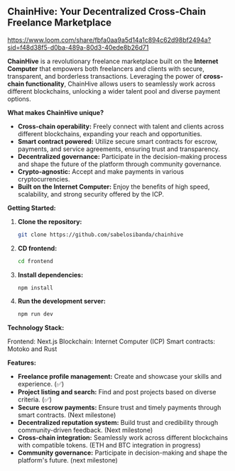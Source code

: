 ## ChainHive: Your Decentralized Cross-Chain Freelance Marketplace

https://www.loom.com/share/fbfa0aa9a5d14a1c894c62d98bf2494a?sid=f48d38f5-d0ba-489a-80d3-40ede8b26d71

**ChainHive** is a revolutionary freelance marketplace built on the **Internet Computer** that empowers both freelancers and clients with secure, transparent, and borderless transactions. Leveraging the power of **cross-chain functionality**, ChainHive allows users to seamlessly work across different blockchains, unlocking a wider talent pool and diverse payment options.

**What makes ChainHive unique?**

* **Cross-chain operability:** Freely connect with talent and clients across different blockchains, expanding your reach and opportunities. 
* **Smart contract powered:** Utilize secure smart contracts for escrow, payments, and service agreements, ensuring trust and transparency. 
* **Decentralized governance:** Participate in the decision-making process and shape the future of the platform through community governance. 
* **Crypto-agnostic:** Accept and make payments in various cryptocurrencies. 
* **Built on the Internet Computer:** Enjoy the benefits of high speed, scalability, and strong security offered by the ICP. 


**Getting Started:**

1. **Clone the repository:**
   ```bash
   git clone https://github.com/sabelosibanda/chainhive
   ```

2. **CD frontend:**
   ```bash
   cd frontend
   ```

4. **Install dependencies:**
   ```bash
   npm install
   ```
   
6. **Run the development server:**
   ```bash
   npm run dev
   ```


**Technology Stack:**

Frontend: Next.js
Blockchain: Internet Computer (ICP)
Smart contracts: Motoko and Rust

**Features:**

* **Freelance profile management:** Create and showcase your skills and experience. (✅)
* **Project listing and search:** Find and post projects based on diverse criteria. (✅)
* **Secure escrow payments:** Ensure trust and timely payments through smart contracts. (Next milestone)
* **Decentralized reputation system:** Build trust and credibility through community-driven feedback. (Next milestone)
* **Cross-chain integration:** Seamlessly work across different blockchains with compatible tokens. (ETH and BTC integration in progress)
* **Community governance:** Participate in decision-making and shape the platform's future. (next milestone)
